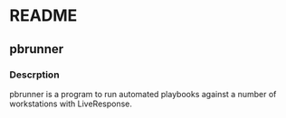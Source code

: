 # README

## pbrunner

### Descrption

pbrunner is a program to run automated playbooks against a number of workstations with LiveResponse.
